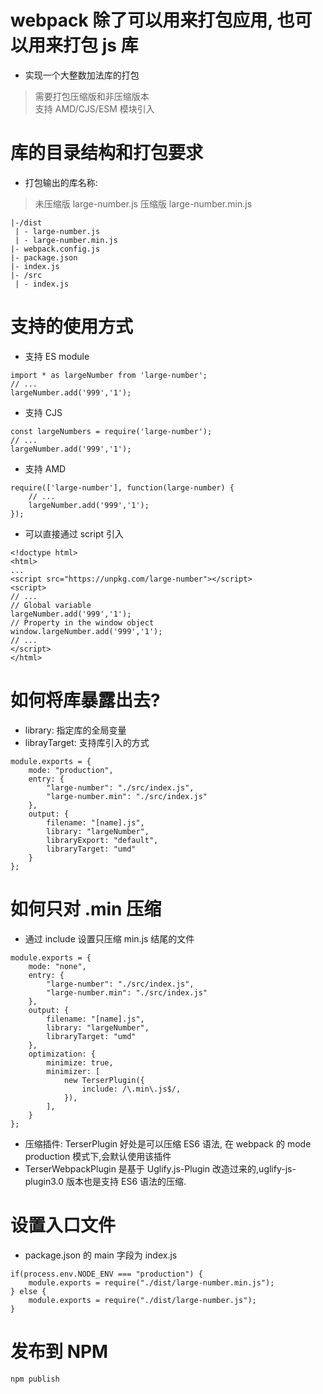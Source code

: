 # webpack 除了可以用来打包应用, 也可以用来打包 js 库
* 实现一个大整数加法库的打包  
> 需要打包压缩版和非压缩版本  
> 支持 AMD/CJS/ESM 模块引入  

# 库的目录结构和打包要求  
* 打包输出的库名称: 
> 未压缩版 large-number.js
> 压缩版 large-number.min.js  
```
|-/dist
 | - large-number.js
 | - large-number.min.js  
|- webpack.config.js
|- package.json  
|- index.js
|- /src
 | - index.js
```  

# 支持的使用方式  
* 支持 ES module  
```
import * as largeNumber from 'large-number';
// ...
largeNumber.add('999','1');
```  

* 支持 CJS  
```
const largeNumbers = require('large-number');
// ...
largeNumber.add('999','1');
```  

* 支持 AMD  
```
require(['large-number'], function(large-number) {
    // ...
    largeNumber.add('999','1');
});
```

* 可以直接通过 script 引入  
```
<!doctype html>
<html>
...
<script src="https://unpkg.com/large-number"></script>
<script>
// ...
// Global variable  
largeNumber.add('999','1');
// Property in the window object  
window.largeNumber.add('999','1');
// ...
</script>
</html>
```

# 如何将库暴露出去?  
* library: 指定库的全局变量  
* librayTarget: 支持库引入的方式  
```
module.exports = {
    mode: "production",
    entry: {
        "large-number": "./src/index.js",
        "large-number.min": "./src/index.js"
    },
    output: {
        filename: "[name].js",
        library: "largeNumber",
        libraryExport: "default",
        libraryTarget: "umd"
    }
};
```

# 如何只对 .min 压缩  
* 通过 include 设置只压缩 min.js 结尾的文件  
```
module.exports = {
    mode: "none",
    entry: {
        "large-number": "./src/index.js",
        "large-number.min": "./src/index.js"
    },
    output: {
        filename: "[name].js",
        library: "largeNumber",
        libraryTarget: "umd"
    },
    optimization: {
        minimize: true,
        minimizer: [
            new TerserPlugin({
                include: /\.min\.js$/,
            }),
        ],
    }
};
```

* 压缩插件: TerserPlugin 好处是可以压缩 ES6 语法, 在 webpack 的 mode production 模式下,会默认使用该插件   
* TerserWebpackPlugin 是基于 Uglify.js-Plugin 改造过来的,uglify-js-plugin3.0 版本也是支持 ES6 语法的压缩.  

# 设置入口文件  
* package.json 的 main 字段为 index.js  
```
if(process.env.NODE_ENV === "production") {
    module.exports = require("./dist/large-number.min.js");
} else {
    module.exports = require("./dist/large-number.js");
}
```

# 发布到 NPM  
```
npm publish  
```